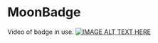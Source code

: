 # MoonBadge
Video of badge in use.
[![IMAGE ALT TEXT HERE](https://img.youtube.com/vi/tleFrNa_Yb8/0.jpg)](https://www.youtube.com/watch?v=tleFrNa_Yb8)

